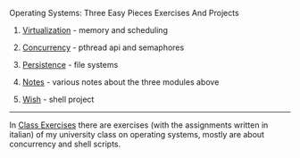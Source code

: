 Operating Systems: Three Easy Pieces Exercises And Projects

1. [Virtualization](./virtualization) - memory and scheduling
2. [Concurrency](./concurrency) - pthread api and semaphores
3. [Persistence](./persistence) - file systems
4. [Notes](./notes) - various notes about the three modules above

5. [Wish](./wish-shell) - shell project

-------------------------------------------------------------------------------

In [Class Exercises](./class-exercises) there are exercises (with the
assignments written in italian) of my university class on operating systems,
mostly are about concurrency and shell scripts.

